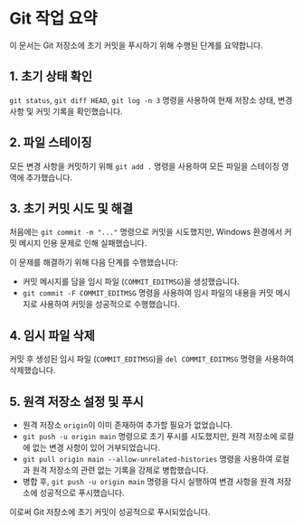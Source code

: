 # Git 작업 요약

이 문서는 Git 저장소에 초기 커밋을 푸시하기 위해 수행된 단계를 요약합니다.

## 1. 초기 상태 확인

`git status`, `git diff HEAD`, `git log -n 3` 명령을 사용하여 현재 저장소 상태, 변경 사항 및 커밋 기록을 확인했습니다.

## 2. 파일 스테이징

모든 변경 사항을 커밋하기 위해 `git add .` 명령을 사용하여 모든 파일을 스테이징 영역에 추가했습니다.

## 3. 초기 커밋 시도 및 해결

처음에는 `git commit -m "..."` 명령으로 커밋을 시도했지만, Windows 환경에서 커밋 메시지 인용 문제로 인해 실패했습니다.

이 문제를 해결하기 위해 다음 단계를 수행했습니다:
- 커밋 메시지를 담을 임시 파일 (`COMMIT_EDITMSG`)을 생성했습니다.
- `git commit -F COMMIT_EDITMSG` 명령을 사용하여 임시 파일의 내용을 커밋 메시지로 사용하여 커밋을 성공적으로 수행했습니다.

## 4. 임시 파일 삭제

커밋 후 생성된 임시 파일 (`COMMIT_EDITMSG`)을 `del COMMIT_EDITMSG` 명령을 사용하여 삭제했습니다.

## 5. 원격 저장소 설정 및 푸시

- 원격 저장소 `origin`이 이미 존재하여 추가할 필요가 없었습니다.
- `git push -u origin main` 명령으로 초기 푸시를 시도했지만, 원격 저장소에 로컬에 없는 변경 사항이 있어 거부되었습니다.
- `git pull origin main --allow-unrelated-histories` 명령을 사용하여 로컬과 원격 저장소의 관련 없는 기록을 강제로 병합했습니다.
- 병합 후, `git push -u origin main` 명령을 다시 실행하여 변경 사항을 원격 저장소에 성공적으로 푸시했습니다.

이로써 Git 저장소에 초기 커밋이 성공적으로 푸시되었습니다.
